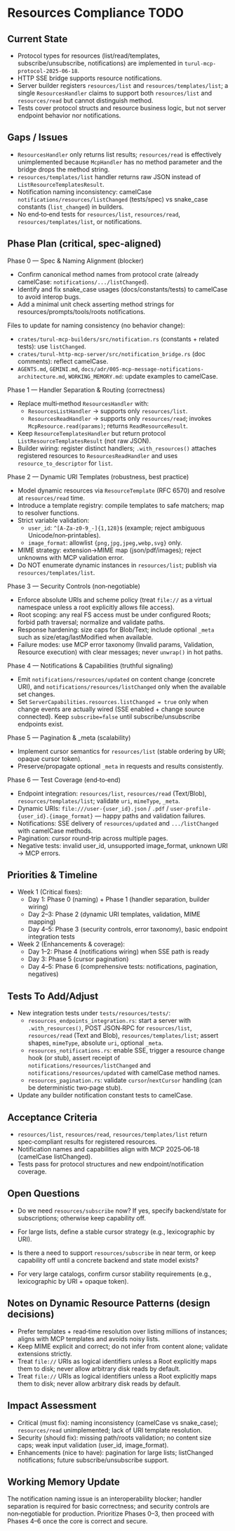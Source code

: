 # Resources Compliance TODO

## Current State
- Protocol types for resources (list/read/templates, subscribe/unsubscribe, notifications) are implemented in `turul-mcp-protocol-2025-06-18`.
- HTTP SSE bridge supports resource notifications.
- Server builder registers `resources/list` and `resources/templates/list`; a single `ResourcesHandler` claims to support both `resources/list` and `resources/read` but cannot distinguish method.
- Tests cover protocol structs and resource business logic, but not server endpoint behavior nor notifications.

## Gaps / Issues
- `ResourcesHandler` only returns list results; `resources/read` is effectively unimplemented because `McpHandler` has no method parameter and the bridge drops the method string.
- `resources/templates/list` handler returns raw JSON instead of `ListResourceTemplatesResult`.
- Notification naming inconsistency: camelCase `notifications/resources/listChanged` (tests/spec) vs snake_case constants (`list_changed`) in builders.
- No end‑to‑end tests for `resources/list`, `resources/read`, `resources/templates/list`, or notifications.

## Phase Plan (critical, spec-aligned)

Phase 0 — Spec & Naming Alignment (blocker)
- Confirm canonical method names from protocol crate (already camelCase: `notifications/.../listChanged`).
- Identify and fix snake_case usages (docs/constants/tests) to camelCase to avoid interop bugs.
- Add a minimal unit check asserting method strings for resources/prompts/tools/roots notifications.

Files to update for naming consistency (no behavior change):
- `crates/turul-mcp-builders/src/notification.rs` (constants + related tests): use `listChanged`.
- `crates/turul-http-mcp-server/src/notification_bridge.rs` (doc comments): reflect camelCase.
- `AGENTS.md`, `GEMINI.md`, `docs/adr/005-mcp-message-notifications-architecture.md`, `WORKING_MEMORY.md`: update examples to camelCase.

Phase 1 — Handler Separation & Routing (correctness)
- Replace multi‑method `ResourcesHandler` with:
  - `ResourcesListHandler` → supports only `resources/list`.
  - `ResourcesReadHandler` → supports only `resources/read`; invokes `McpResource.read(params)`; returns `ReadResourceResult`.
- Keep `ResourceTemplatesHandler` but return protocol `ListResourceTemplatesResult` (not raw JSON).
- Builder wiring: register distinct handlers; `.with_resources()` attaches registered resources to `ResourcesReadHandler` and uses `resource_to_descriptor` for `list`.

Phase 2 — Dynamic URI Templates (robustness, best practice)
- Model dynamic resources via `ResourceTemplate` (RFC 6570) and resolve at `resources/read` time.
- Introduce a template registry: compile templates to safe matchers; map to resolver functions.
- Strict variable validation:
  - `user_id`: `^[A-Za-z0-9_-]{1,128}$` (example; reject ambiguous Unicode/non‑printables).
  - `image_format`: allowlist `{png,jpg,jpeg,webp,svg}` only.
- MIME strategy: extension→MIME map (json/pdf/images); reject unknowns with MCP validation error.
- Do NOT enumerate dynamic instances in `resources/list`; publish via `resources/templates/list`.

Phase 3 — Security Controls (non‑negotiable)
- Enforce absolute URIs and scheme policy (treat `file://` as a virtual namespace unless a root explicitly allows file access).
- Root scoping: any real FS access must be under configured Roots; forbid path traversal; normalize and validate paths.
- Response hardening: size caps for Blob/Text; include optional `_meta` such as size/etag/lastModified when available.
- Failure modes: use MCP error taxonomy (Invalid params, Validation, Resource execution) with clear messages; never `unwrap()` in hot paths.

Phase 4 — Notifications & Capabilities (truthful signaling)
- Emit `notifications/resources/updated` on content change (concrete URI), and `notifications/resources/listChanged` only when the available set changes.
- Set `ServerCapabilities.resources.listChanged = true` only when change events are actually wired (SSE enabled + change source connected). Keep `subscribe=false` until subscribe/unsubscribe endpoints exist.

Phase 5 — Pagination & _meta (scalability)
- Implement cursor semantics for `resources/list` (stable ordering by URI; opaque cursor token).
- Preserve/propagate optional `_meta` in requests and results consistently.

Phase 6 — Test Coverage (end‑to‑end)
- Endpoint integration: `resources/list`, `resources/read` (Text/Blob), `resources/templates/list`; validate `uri`, `mimeType`, `_meta`.
- Dynamic URIs: `file:///user-{user_id}.json` / `.pdf` / `user-profile-{user_id}.{image_format}` — happy paths and validation failures.
- Notifications: SSE delivery of `resources/updated` and `.../listChanged` with camelCase methods.
- Pagination: cursor round‑trip across multiple pages.
- Negative tests: invalid user_id, unsupported image_format, unknown URI → MCP errors.

## Priorities & Timeline
- Week 1 (Critical fixes):
  - Day 1: Phase 0 (naming) + Phase 1 (handler separation, builder wiring)
  - Day 2–3: Phase 2 (dynamic URI templates, validation, MIME mapping)
  - Day 4–5: Phase 3 (security controls, error taxonomy), basic endpoint integration tests
- Week 2 (Enhancements & coverage):
  - Day 1–2: Phase 4 (notifications wiring) when SSE path is ready
  - Day 3: Phase 5 (cursor pagination)
  - Day 4–5: Phase 6 (comprehensive tests: notifications, pagination, negatives)

## Tests To Add/Adjust
- New integration tests under `tests/resources/tests/`:
  - `resources_endpoints_integration.rs`: start a server with `.with_resources()`, POST JSON‑RPC for `resources/list`, `resources/read` (Text and Blob), `resources/templates/list`; assert shapes, `mimeType`, absolute `uri`, optional `_meta`.
  - `resources_notifications.rs`: enable SSE, trigger a resource change hook (or stub), assert receipt of `notifications/resources/listChanged` and `notifications/resources/updated` with camelCase method names.
  - `resources_pagination.rs`: validate `cursor`/`nextCursor` handling (can be deterministic two‑page stub).
- Update any builder notification constant tests to camelCase.

## Acceptance Criteria
- `resources/list`, `resources/read`, `resources/templates/list` return spec‑compliant results for registered resources.
- Notification names and capabilities align with MCP 2025‑06‑18 (camelCase listChanged).
- Tests pass for protocol structures and new endpoint/notification coverage.

## Open Questions
- Do we need `resources/subscribe` now? If yes, specify backend/state for subscriptions; otherwise keep capability off.
- For large lists, define a stable cursor strategy (e.g., lexicographic by URI).

- Is there a need to support `resources/subscribe` in near term, or keep capability off until a concrete backend and state model exists?
- For very large catalogs, confirm cursor stability requirements (e.g., lexicographic by URI + opaque token).

## Notes on Dynamic Resource Patterns (design decisions)
- Prefer templates + read‑time resolution over listing millions of instances; aligns with MCP templates and avoids noisy lists.
- Keep MIME explicit and correct; do not infer from content alone; validate extensions strictly.
- Treat `file://` URIs as logical identifiers unless a Root explicitly maps them to disk; never allow arbitrary disk reads by default.
- Treat `file://` URIs as logical identifiers unless a Root explicitly maps them to disk; never allow arbitrary disk reads by default.

## Impact Assessment
- Critical (must fix): naming inconsistency (camelCase vs snake_case); `resources/read` unimplemented; lack of URI template resolution.
- Security (should fix): missing path/roots validation; no content size caps; weak input validation (user_id, image_format).
- Enhancements (nice to have): pagination for large lists; listChanged notifications; future subscribe/unsubscribe support.

## Working Memory Update
The notification naming issue is an interoperability blocker; handler separation is required for basic correctness; and security controls are non‑negotiable for production. Prioritize Phases 0–3, then proceed with Phases 4–6 once the core is correct and secure.
